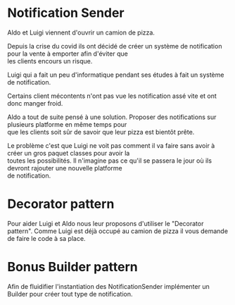 # Notification Sender

Aldo et Luigi viennent d'ouvrir un camion de pizza.  

Depuis la crise du covid ils ont décidé de créer un système de notification pour la vente à emporter afin d'éviter que   
les clients encours un risque.

Luigi qui a fait un peu d'informatique pendant ses études à fait un système de notification.

Certains client mécontents n'ont pas vue les notification assé vite et ont donc manger froid.

Aldo a tout de suite pensé à une solution. Proposer des notifications sur plusieurs platforme en même temps pour   
que les clients soit sûr de savoir que leur pizza est bientôt prête.

Le problème c'est que Luigi ne voit pas comment il va faire sans avoir à créer un gros paquet classes pour avoir la  
toutes les possibilités. Il n'imagine pas ce qu'il se passera le jour où ils devront rajouter une nouvelle platforme  
de notification.

# Decorator pattern

Pour aider Luigi et Aldo nous leur proposons d'utiliser le "Decorator pattern".
Comme Luigi est déjà occupé au camion de pizza il vous demande de faire le code à sa place.

# Bonus Builder pattern 

Afin de fluidifier l'instantiation des NotificationSender implémenter un Builder pour créer tout type de notification.